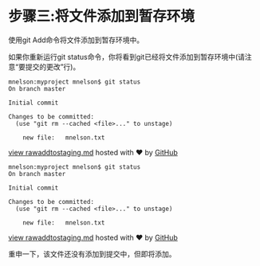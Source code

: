 # 步骤三:将文件添加到暂存环境

使用git Add命令将文件添加到暂存环境中。

如果你重新运行git status命令，你将看到git已经将文件添加到暂存环境中(请注意“要提交的更改”行)。

```htlm
mnelson:myproject mnelson$ git status
On branch master

Initial commit

Changes to be committed:
  (use "git rm --cached <file>..." to unstage)

	new file:   mnelson.txt
```

[view raw](https://gist.github.com/cubeton/28f7bea3b232f67e031c/raw/875157cd78d75c23f3f0e29bf0c97989e3d52937/addtostaging.md)[addtostaging.md](https://gist.github.com/cubeton/28f7bea3b232f67e031c#file-addtostaging-md) hosted with ❤ by [GitHub](https://github.com)

```htlm
mnelson:myproject mnelson$ git status
On branch master

Initial commit

Changes to be committed:
  (use "git rm --cached <file>..." to unstage)

	new file:   mnelson.txt
```

[view raw](https://gist.github.com/cubeton/28f7bea3b232f67e031c/raw/875157cd78d75c23f3f0e29bf0c97989e3d52937/addtostaging.md)[addtostaging.md](https://gist.github.com/cubeton/28f7bea3b232f67e031c#file-addtostaging-md) hosted with ❤ by [GitHub](https://github.com/)

重申一下，该文件还没有添加到提交中，但即将添加。



